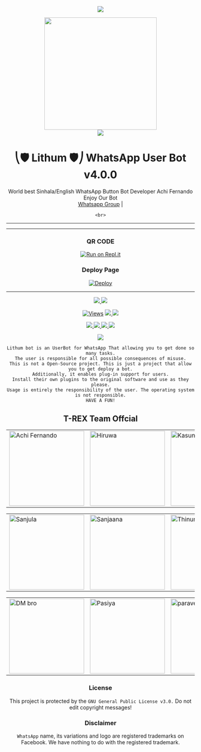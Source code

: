 

<div align="center">		
<img src= "https://camo.githubusercontent.com/71b837571c48af3aa60a73dbc9d5936aa359d78efbfa8a6743cbbbc16b80ef4d/68747470733a2f2f63646e2e646973636f72646170702e636f6d2f6174746163686d656e74732f3830353930323039333930363630383138362f3830353931333937323533353539303932322f74656e6f722e676966"/>
</p>
<div align="center">
  <img src="https://telegra.ph/file/6d87281b5be07068df6cf.jpg" width="300" height="300">
	<div align="center">
<img src= "https://camo.githubusercontent.com/71b837571c48af3aa60a73dbc9d5936aa359d78efbfa8a6743cbbbc16b80ef4d/68747470733a2f2f63646e2e646973636f72646170702e636f6d2f6174746163686d656e74732f3830353930323039333930363630383138362f3830353931333937323533353539303932322f74656e6f722e676966"/>
</p>

  <h1>⎝🛡️ Lithum 🛡️⎠ WhatsApp User Bot v4.0.0</h1>
</div>
<p align="center">
    World best Sinhala/English WhatsApp Button Bot Developer Achi Fernando Enjoy Our Bot
    <br>
        <a href="https://chat.whatsapp.com/BoEEgtNzpk0CbUq6FrUBGr">Whatsapp Group</a> |
       
    <br>
</p>

----

----
	
### QR CODE
[![Run on Repl.it](https://repl.it/badge/github/quiec/whatsasena)](https://replit.com/@CTBOT/Alpha-Qr?v=1)

### Deploy Page
[![Deploy](https://www.herokucdn.com/deploy/button.svg)](https://heroku.com/deploy?template=https://github.com/HBMOD22/Lithum-V4)
</div>

----

<p align="center">
  <a href="https://github.com/HBMOD22/Lithum-V4">
    <img src="https://img.shields.io/docker/pulls/HBHBMOD22/Lithum-V4?style=flat-square&label=Docker+Pulls">
  </a>
  <a href="https://github.com/HBMOD22/Lithum-V4">
    <img src="https://img.shields.io/docker/image-size/HBMOD22/Lithum-V4?style=flat-square&logo=github&label=Image Size">
    
  </a>
</p>

<p align="center">

  <a href="https://github.com/HBMOD22/Lithum-V4">
    <img src="https://hits.seeyoufarm.com/api/count/incr/badge.svg?url=https%3A%2F%2Fgithub.com%2FAchiyaCT%2FALPHA-V4&count_bg=%2379C83D&title_bg=%23555555&icon=gitpod.svg&icon_color=%23E7E7E7&title=Views&edge_flat=false" alt="Views"/></a>
  
  </a>
  <a href="https://github.com/HBMOD22/Lithum-V4">
    <img src="https://img.shields.io/github/forks/HBMOD22/Lithum-V4?label=Fork&style=social">
    
  </a>
  <a href="https://github.com/HBMOD22/Lithum-V4/stargazers">
    <img src="https://img.shields.io/github/stars/HBMOD22/Lithum-V4?style=social">
  </a>
</p>

<p align="center">
  <a href="https://github.com/HBMOD22/Lithum-V4">
    <img src="https://img.shields.io/github/repo-size/HBMOD22/Lithum-V4?color=purple&label=Repo%20Size&style=plastic">

  </a>
  <a href="https://github.com/HBMOD22/Lithum-V4">
    <img src="https://img.shields.io/github/license/HBMOD22/Lithum-V4?color=purple&label=License&style=plastic">

  </a>
  <a href="https://github.com/HBMOD22/Lithum-V4">
    <img src="https://img.shields.io/github/languages/top/HBMOD22 /Lithum-V4?color=purple&label=Javascript&style=plastic">

  </a>
  <a href="https://github.com/HBMOD22/Lithum-V4">
    <img src="https://img.shields.io/static/v1?label=Author&message=Achi%20Fernando&color=purple&style=plastic">

  </a>
  </p>
 <p align="center">
  <a href="https://wa.me/94784506970">
    <img src="https://img.shields.io/badge/Contact%20Me%20On%20Whatsapp-Alpha%20Achi%20Fernando-purple&style=plastic">

  </a>
</p>
 
```
Lithum bot is an UserBot for WhatsApp That allowing you to get done so many tasks.
The user is responsible for all possible consequences of misuse.
This is not a Open-Source project. This is just a project that allow you to get deploy a bot.
Additionally, it enables plug-in support for users.
Install their own plugins to the original software and use as they please.
Usage is entirely the responsibility of the user. The operating system is not responsible.
HAVE A FUN!
```



## T-REX Team Offcial

<table>
										<tbody>
											<tr>
												<td><a href="https://duanf0484.wixsite.com/achi-bro-lk"><img src="https://telegra.ph/file/6d87281b5be07068df6cf.jpg" width="200" height="200" alt="Achi Fernando"></a></td>
												<td><a href="https://github.com/Dark-Knight-Hiruwa"><img src="https://telegra.ph/file/6d87281b5be07068df6cf.jpg" width="200" height="200" alt="Hiruwa"></a></td>
												<td><a href="https://www.youtube.com/c/PearlYT-JRVSW"><img src="https://telegra.ph/file/6d87281b5be07068df6cf.jpg" width="200" height="200" alt="Kasun"></a></td>
											</tr>
										</tbody>
									</table>
                  <table>
										<tbody>
											<tr>
												<td><a href="https://wa.me/94717954374"><img src="https://telegra.ph/file/6d87281b5be07068df6cf.jpg" width="200" height="200" alt="Sanjula"></a></td>
												<td><a href="https://www.youtube.com"><img src="https://telegra.ph/file/6d87281b5be07068df6cf.jpg" width="200" height="200" alt="Sanjaana"></a></td>
                        <td><a href="httsp://github.com/HBMOD22/"><img src="https://telegra.ph/file/6d87281b5be07068df6cf.jpg" width="200" height="200" alt="Thinura"></a></td>
											</tr>
									</table>
                  <table>
										<tbody>
											<tr>
												<td><a href="https://www.youtube.com"><img src="https://telegra.ph/file/6d87281b5be07068df6cf.jpg" width="200" height="200" alt="DM bro"></a></td>
												<td><a href="https://wa.me/94767911794"><img src="https://telegra.ph/file/6d87281b5be07068df6cf.jpg" width="200" height="200" alt="Pasiya"></a></td>
												<td><a href="https://wa.me/94718556912"><img src="https://telegra.ph/file/6d87281b5be07068df6cf.jpg" width="200" height="200" alt="paraveen"></a></td>
											</tr>
										</tbody>
									</table>

### License
This project is protected by the `GNU General Public License v3.0.`
Do not edit copyright messages!

### Disclaimer
`WhatsApp` name, its variations and logo are registered trademarks on Facebook. We have nothing to do with the registered trademark.
